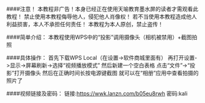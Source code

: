 ####注意！
 本教程非广告！本身已经正在使用天喻教育墨水屏的读者才需观看此教程！
 禁止使用本教程侮辱他人，侵犯他人肖像权！
 若不当使用本教程造成他人利益损害，本人不承担任何责任！
 本教程为本人原创，禁止盗传！

####简单介绍：
本教程使用WPS中的“投影”调用摄像头（相机被禁用）+截图拍照

####具体操作：
首先下载WPS Local（在设置->软件商城里面有）
再打开设置->显示->屏幕刷新->选择“视频播放模式”
然后新建一个空白表格
点击“文件”->“投影”打开摄像头
然后在正确时间长按电源键截图
就可以在“相册”应用中查看拍摄的照片了

####视频链接及密码：
链接:https://wwk.lanzn.com/b05eu8rwh
密码:kali
